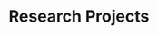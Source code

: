---
title: "Research Projects"
show_breadcrumb: true
type: landing

tags: ["projects-en"]

sections:
  - block: portfolio3
    id: projects
    content:
      title: Research Projects
      filters:
        folders:
        tags: ["RP-en"]
        exclude_tags: []
        kinds:
          - page
          - section
          - term
          - taxonomy
          - home
      sort_by: 'Name'
      sort_ascending: true
      default_button_index: 0
      buttons:
        - name: All
          tag: '*'
        - name: Sensor Data Processing
          tag: SDP
        - name: Visual Surveillance
          tag: VS
        - name: Biometrics
          tag: Bio
        - name: Computer Vision
          tag: CV
        - name: GIS
          tag:
        - name: Music Machine Learning
          tag:
    design:
      # See Page Builder docs for all section customization options.
      # Choose how many columns the section has. Valid values: '1' or '2'.
      columns: '1'
      # Choose a listing view
      view: masonry
      # For Showcase view, flip alternate rows?
      flip_alt_rows: false
---